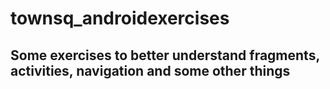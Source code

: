 # townsq_androidexercises

## Some exercises to better understand fragments, activities, navigation and some other things
